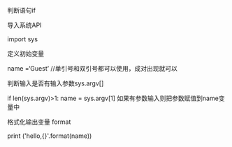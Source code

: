 判断语句if

导入系统API

import sys

定义初始变量

name =‘Guest’   //单引号和双引号都可以使用，成对出现就可以

判断输入是否有输入参数sys.argv[]

if len(sys.argv)>1:
	name = sys.argv[1]
如果有参数输入则把参数赋值到name变量中

格式化输出变量 format

print ('hello,{}'.format(name))

